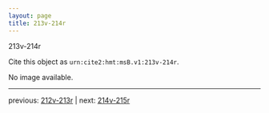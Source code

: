 ```yaml
---
layout: page
title: 213v-214r
---
```


213v-214r

Cite this object as `urn:cite2:hmt:msB.v1:213v-214r`.

No image available. 



---

previous: [212v-213r](../212v-213r/) | next: [214v-215r](../214v-215r/)